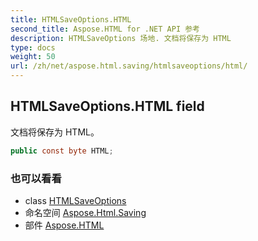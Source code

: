 ```yaml
---
title: HTMLSaveOptions.HTML
second_title: Aspose.HTML for .NET API 参考
description: HTMLSaveOptions 场地. 文档将保存为 HTML
type: docs
weight: 50
url: /zh/net/aspose.html.saving/htmlsaveoptions/html/
---
```

## HTMLSaveOptions.HTML field

文档将保存为 HTML。

```csharp
public const byte HTML;
```

### 也可以看看

* class [HTMLSaveOptions](../)
* 命名空间 [Aspose.Html.Saving](../../htmlsaveoptions/)
* 部件 [Aspose.HTML](../../../)


